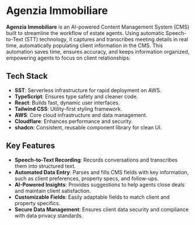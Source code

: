 # Agenzia Immobiliare

**Agenzia Immobiliare** is an AI-powered Content Management System (CMS) built to streamline the workflow of estate agents. Using automatic Speech-to-Text (STT) technology, it captures and transcribes meeting details in real time, automatically populating client information in the CMS. This automation saves time, ensures accuracy, and keeps information organized, empowering agents to focus on client relationships.

## Tech Stack

- **SST**: Serverless infrastructure for rapid deployment on AWS.
- **TypeScript**: Ensures type safety and cleaner code.
- **React**: Builds fast, dynamic user interfaces.
- **Tailwind CSS**: Utility-first styling framework.
- **AWS**: Core cloud infrastructure and data management.
- **Cloudflare**: Enhances performance and security.
- **shadcn**: Consistent, reusable component library for clean UI.

## Key Features

- **Speech-to-Text Recording**: Records conversations and transcribes them into structured text.
- **Automated Data Entry**: Parses and fills CMS fields with key information, such as client preferences, property specs, and follow-ups.
- **AI-Powered Insights**: Provides suggestions to help agents close deals and maintain client satisfaction.
- **Customizable Fields**: Easily adaptable fields to match client and property specifics.
- **Secure Data Management**: Ensures client data security and compliance with data privacy standards.
